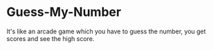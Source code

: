 # Guess-My-Number
It's like an arcade game which you have to guess the number, you get scores and see the high score.
